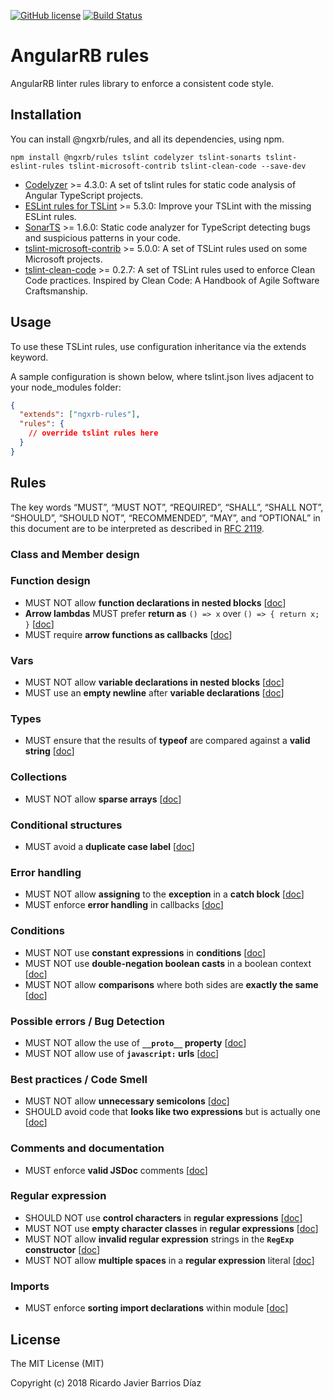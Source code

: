 [![GitHub license](https://img.shields.io/github/license/ngxrb/rules.svg)](https://github.com/ngxrb/rules/blob/master/LICENSE) [![Build Status](https://travis-ci.org/ngxrb/rules.svg?branch=master)](https://travis-ci.org/ngxrb/rules)

# AngularRB rules

AngularRB linter rules library to enforce a consistent code style.

## Installation

You can install @ngxrb/rules, and all its dependencies, using npm.

```shell
npm install @ngxrb/rules tslint codelyzer tslint-sonarts tslint-eslint-rules tslint-microsoft-contrib tslint-clean-code --save-dev
```

* [Codelyzer](https://github.com/mgechev/codelyzer) >= 4.3.0: A set of tslint rules for static code analysis of Angular TypeScript projects.
* [ESLint rules for TSLint](https://github.com/buzinas/tslint-eslint-rules) >= 5.3.0: Improve your TSLint with the missing ESLint rules.
* [SonarTS](https://github.com/SonarSource/SonarTS) >= 1.6.0: Static code analyzer for TypeScript detecting bugs and suspicious patterns in your code.
* [tslint-microsoft-contrib](https://github.com/Microsoft/tslint-microsoft-contrib) >= 5.0.0: A set of TSLint rules used on some Microsoft projects.
* [tslint-clean-code](https://github.com/Glavin001/tslint-clean-code) >= 0.2.7: A set of TSLint rules used to enforce Clean Code practices. Inspired by Clean Code: A Handbook of Agile Software Craftsmanship.

## Usage

To use these TSLint rules, use configuration inheritance via the extends keyword.

A sample configuration is shown below, where tslint.json lives adjacent to your node_modules folder:

```json
{
  "extends": ["ngxrb-rules"],
  "rules": {
    // override tslint rules here
  }
}
```

## Rules

The key words “MUST”, “MUST NOT”, “REQUIRED”, “SHALL”, “SHALL NOT”, “SHOULD”, “SHOULD NOT”, “RECOMMENDED”, “MAY”, and “OPTIONAL” in this document are to be interpreted as described in [RFC 2119](https://www.ietf.org/rfc/rfc2119.txt).

### Class and Member design

### Function design

* MUST NOT allow **function declarations in nested blocks** [[doc](docs/tslint-eslint-rules.md)]
* **Arrow lambdas** MUST prefer **return as** `() => x` over `() => { return x; }` [[doc](docs/tslint-eslint-rules.md)]
* MUST require **arrow functions as callbacks** [[doc](docs/tslint-eslint-rules.md)]

### Vars

* MUST NOT allow **variable declarations in nested blocks** [[doc](docs/tslint-eslint-rules.md)]
* MUST use an **empty newline** after **variable declarations** [[doc](docs/tslint-eslint-rules.md)]

### Types

* MUST ensure that the results of **typeof** are compared against a **valid string** [[doc](docs/tslint-eslint-rules.md)]

### Collections

* MUST NOT allow **sparse arrays** [[doc](docs/tslint-eslint-rules.md)]

### Conditional structures

* MUST avoid a **duplicate case label** [[doc](docs/tslint-eslint-rules.md)]

### Error handling

* MUST NOT allow **assigning** to the **exception** in a **catch block** [[doc](docs/tslint-eslint-rules.md)]
* MUST enforce **error handling** in callbacks [[doc](docs/tslint-eslint-rules.md)]

### Conditions

* MUST NOT use **constant expressions** in **conditions** [[doc](docs/tslint-eslint-rules.md)]
* MUST NOT use **double-negation boolean casts** in a boolean context [[doc](docs/tslint-eslint-rules.md)]
* MUST NOT allow **comparisons** where both sides are **exactly the same** [[doc](docs/tslint-eslint-rules.md)]

### Possible errors / Bug Detection

* MUST NOT allow the use of **`__proto__` property** [[doc](docs/tslint-eslint-rules.md)]
* MUST NOT allow use of **`javascript:` urls** [[doc](docs/tslint-eslint-rules.md)]

### Best practices / Code Smell

* MUST NOT allow **unnecessary semicolons** [[doc](docs/tslint-eslint-rules.md)]
* SHOULD avoid code that **looks like two expressions** but is actually one [[doc](docs/tslint-eslint-rules.md)]

### Comments and documentation

* MUST enforce **valid JSDoc** comments [[doc](docs/tslint-eslint-rules.md)]

### Regular expression

* SHOULD NOT use **control characters** in **regular expressions** [[doc](docs/tslint-eslint-rules.md)]
* MUST NOT use **empty character classes** in **regular expressions** [[doc](docs/tslint-eslint-rules.md)]
* MUST NOT allow **invalid regular expression** strings in the **`RegExp` constructor** [[doc](docs/tslint-eslint-rules.md)]
* MUST NOT allow **multiple spaces** in a **regular expression** literal [[doc](docs/tslint-eslint-rules.md)]

### Imports

* MUST enforce **sorting import declarations** within module [[doc](docs/tslint-eslint-rules.md)]

## License

The MIT License (MIT)

Copyright (c) 2018 Ricardo Javier Barrios Díaz
